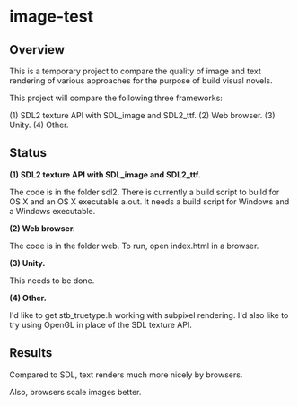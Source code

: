 image-test
==========

## Overview

This is a temporary project to compare the quality of image and text rendering
of various approaches for the purpose of build visual novels.

This project will compare the following three frameworks:

(1) SDL2 texture API with SDL_image and SDL2_ttf.
(2) Web browser.
(3) Unity.
(4) Other.

## Status

__(1) SDL2 texture API with SDL_image and SDL2_ttf.__

The code is in the folder sdl2.  There is currently a build script to build
for OS X and an OS X executable a.out.  It needs a build script for Windows
and a Windows executable.

__(2) Web browser.__

The code is in the folder web.  To run, open index.html in a browser.

__(3) Unity.__

This needs to be done.

__(4) Other.__

I'd like to get stb_truetype.h working with subpixel rendering.
I'd also like to try using OpenGL in place of the SDL texture API.

## Results

Compared to SDL, text renders much more nicely by browsers.

Also, browsers scale images better.


